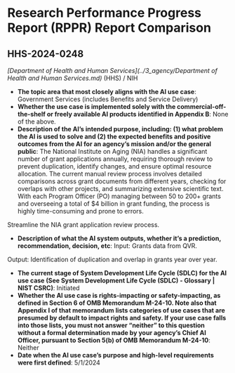 # Research Performance Progress Report (RPPR) Report Comparison
## HHS-2024-0248
_[Department of Health and Human Services](../3_agency/Department of Health and Human Services.md)_ (HHS) / NIH


+ **The topic area that most closely aligns with the AI use case**: Government Services (includes Benefits and Service Delivery)
+ **Whether the use case is implemented solely with the commercial-off-the-shelf or freely available AI products identified in Appendix B**: None of the above.
+ **Description of the AI’s intended purpose, including: (1) what problem the AI is used to solve and (2) the expected benefits and positive outcomes from the AI for an agency’s mission and/or the general public**: The National Institute on Aging (NIA) handles a significant number of grant applications annually, requiring thorough review to prevent duplication, identify changes, and ensure optimal resource allocation. The current manual review process involves detailed comparisons across grant documents from different years, checking for overlaps with other projects, and summarizing extensive scientific text. With each Program Officer (PO) managing between 50 to 200+ grants and overseeing a total of $4 billion in grant funding, the process is highly time-consuming and prone to errors. 

Streamline the NIA grant application review process.
+ **Description of what the AI system outputs, whether it’s a prediction, recommendation, decision, etc**: Input: Grants data from QVR.

Output: Identification of duplication and overlap in grants year over year.
+ **The current stage of System Development Life Cycle (SDLC) for the AI use case (See System Development Life Cycle (SDLC) - Glossary | NIST CSRC)**: Initiated
+ **Whether the AI use case is rights-impacting or safety-impacting, as defined in Section 6 of OMB Memorandum M-24-10. Note also that Appendix I of that memorandum lists categories of use cases that are presumed by default to impact rights and safety. If your use case falls into those lists, you must not answer “neither” to this question without a formal determination made by your agency’s Chief AI Officer, pursuant to Section 5(b) of OMB Memorandum M-24-10**: Neither
+ **Date when the AI use case’s purpose and high-level requirements were first defined**: 5/1/2024